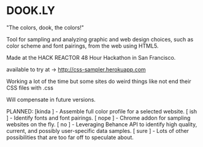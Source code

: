 DOOK.LY
============
"The colors, dook, the colors!"

Tool for sampling and analyzing graphic and web design choices, such as color scheme and font pairings, from the web using HTML5.

Made at the HACK REACTOR 48 Hour Hackathon in San Francisco.

available to try at -> http://css-sampler.herokuapp.com

Working a lot of the time but some sites do weird things like not end their CSS files with .css

Will compensate in future versions.

PLANNED:
 [kinda ] - Assemble full color profile for a selected website.
 [ ish  ] - Identify fonts and font pairings.
 [ nope ] - Chrome addon for sampling websites on the fly.
 [  no  ] - Leveraging Behance API to identify high quality, current, and possibly user-specific data samples.
 [ sure ] - Lots of other possibilities that are too far off to speculate about.